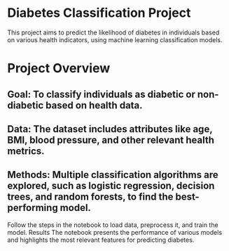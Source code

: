 # Diabetes Classification Project
This project aims to predict the likelihood of diabetes in individuals based on various health indicators, using machine learning classification models.

# Project Overview
## Goal: To classify individuals as diabetic or non-diabetic based on health data.
## Data: The dataset includes attributes like age, BMI, blood pressure, and other relevant health metrics.
## Methods: Multiple classification algorithms are explored, such as logistic regression, decision trees, and random forests, to find the best-performing model.

Follow the steps in the notebook to load data, preprocess it, and train the model.
Results
The notebook presents the performance of various models and highlights the most relevant features for predicting diabetes.

